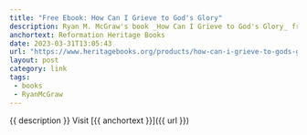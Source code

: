 ```yaml
---
title: "Free Ebook: How Can I Grieve to God's Glory"
description: Ryan M. McGraw's book _How Can I Grieve to God's Glory_ from the _Cultivating Biblical Godliness_ series available for free in both epub and mobi formats.
anchortext: Reformation Heritage Books
date: 2023-03-31T13:05:43
url: "https://www.heritagebooks.org/products/how-can-i-grieve-to-gods-glory-cultivating-biblical-godliness-mcgraw-ebook.html"
layout: post
category: link
tags:
 - books
 - RyanMcGraw
---
```


{{ description }} Visit [{{ anchortext }}]({{ url }})

